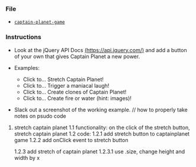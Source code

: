 ### File

* [`captain-planet-game`](Unsolved/captain-planet-game.html)

### Instructions

* Look at the jQuery API Docs [(https://api.jquery.com/)](https://api.jquery.com/) and add a button of your own that gives Captain Planet a new power.

* Examples:
  * Click to… Stretch Captain Planet!
  * Click to… Trigger a maniacal laugh!
  * Click to… Create clones of Captain Planet!
  * Click to… Create fire or water (hint: images)!

* Slack out a screenshot of the working example.
// how to properly take notes on psudo code 

1. stretch captain planet
1.1 functionality: on the click of the stretch button, stretch captain planet
1.2 code:
    1.2.1 add stretch button to captainplanet game
    1.2.2 add onClick event to stretch button 

    1.2.3 add stretch of captain planet
        1.2.3.1 use .size, change height and width by x